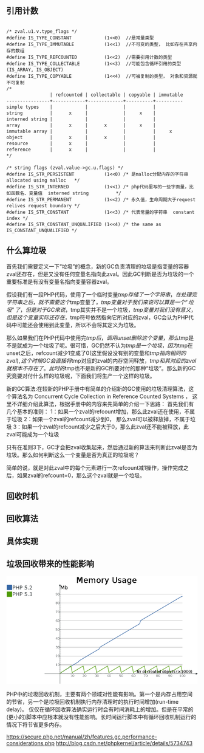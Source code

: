 
## 引用计数

```code

```



```code
/* zval.u1.v.type_flags */
#define IS_TYPE_CONSTANT			(1<<0)	//是常量类型
#define IS_TYPE_IMMUTABLE			(1<<1)	//不可变的类型， 比如存在共享内存的数组
#define IS_TYPE_REFCOUNTED			(1<<2)	//需要引用计数的类型
#define IS_TYPE_COLLECTABLE			(1<<3)	//可能包含循环引用的类型(IS_ARRAY, IS_OBJECT)
#define IS_TYPE_COPYABLE			(1<<4)	//可被复制的类型， 对象和资源就不可复制
/*
				| refcounted | collectable | copyable | immutable
----------------+------------+-------------+----------+----------
simple types    |            |             |          |
string          |      x     |             |     x    |
interned string |            |             |          |
array           |      x     |      x      |     x    |
immutable array |            |             |          |     x
object          |      x     |      x      |          |
resource        |      x     |             |          |
reference       |      x     |             |          |
*/

/* string flags (zval.value->gc.u.flags) */
#define IS_STR_PERSISTENT			(1<<0) /* 是malloc分配内存的字符串  allocated using malloc   */
#define IS_STR_INTERNED				(1<<1) /* php代码里写的一些字面量，比如函数名、变量值  interned string          */
#define IS_STR_PERMANENT        	(1<<2) /* 永久值，生命周期大于request  relives request boundary */
#define IS_STR_CONSTANT             (1<<3) /* 代表常量的字符串  constant index */
#define IS_STR_CONSTANT_UNQUALIFIED (1<<4) /* the same as IS_CONSTANT_UNQUALIFIED */
```



## 什么算垃圾
首先我们需要定义一下“垃圾”的概念，新的GC负责清理的垃圾是指变量的容器zval还存在，但是又没有任何变量名指向此zval。因此GC判断是否为垃圾的一个重要标准是有没有变量名指向变量容器zval。

假设我们有一段PHP代码，使用了一个临时变量$tmp存储了一个字符串，在处理完字符串之后，就不需要这个$tmp变量了，$tmp变量对于我们来说可以算是一个“垃圾”了，但是对于GC来说，$tmp其实并不是一个垃圾，$tmp变量对我们没有意义，但是这个变量实际还存在，$tmp符号依然指向它所对应的zval，GC会认为PHP代码中可能还会使用到此变量，所以不会将其定义为垃圾。

那么如果我们在PHP代码中使用完$tmp后，调用unset删除这个变量，那么$tmp是不是就成为一个垃圾了呢。很可惜，GC仍然不认为$tmp是一个垃圾，因为$tmp在unset之后，refcount减少1变成了0(这里假设没有别的变量和$tmp指向相同的zval),这个时候GC会直接将$tmp对应的zval的内存空间释放，$tmp和其对应的zval就根本不存在了。此时的$tmp也不是新的GC所要对付的那种“垃圾”。那么新的GC究竟要对付什么样的垃圾呢，下面我们将生产一个这样的垃圾。  

新的GC算法:在较新的PHP手册中有简单的介绍新的GC使用的垃圾清理算法，这个算法名为 Concurrent Cycle Collection in Reference Counted Systems ， 这里不详细介绍此算法，根据手册中的内容来先简单的介绍一下思路：
首先我们有几个基本的准则：
1：如果一个zval的refcount增加，那么此zval还在使用，不属于垃圾
2：如果一个zval的refcount减少到0， 那么zval可以被释放掉，不属于垃圾
3：如果一个zval的refcount减少之后大于0，那么此zval还不能被释放，此zval可能成为一个垃圾

只有在准则3下，GC才会把zval收集起来，然后通过新的算法来判断此zval是否为垃圾。那么如何判断这么一个变量是否为真正的垃圾呢？

简单的说，就是对此zval中的每个元素进行一次refcount减1操作，操作完成之后，如果zval的refcount=0，那么这个zval就是一个垃圾。



## 回收时机


## 回收算法


## 具体实现





## 垃圾回收带来的性能影响
![PHP垃圾回收内存使用对比](./image/2-1-1memory-gc-benchmark.png)


PHP中的垃圾回收机制，主要有两个领域对性能有影响。第一个是内存占用空间的节省，另一个是垃圾回收机制执行内存清理时的执行时间增加(run-time delay)。
仅仅在循环回收算法确实运行时会有时间消耗上的增加。但是在平常的(更小的)脚本中应根本就没有性能影响。长时间运行脚本中有循环回收机制运行的情况下将节省更多内存。













https://secure.php.net/manual/zh/features.gc.performance-considerations.php
http://blog.csdn.net/phpkernel/article/details/5734743






